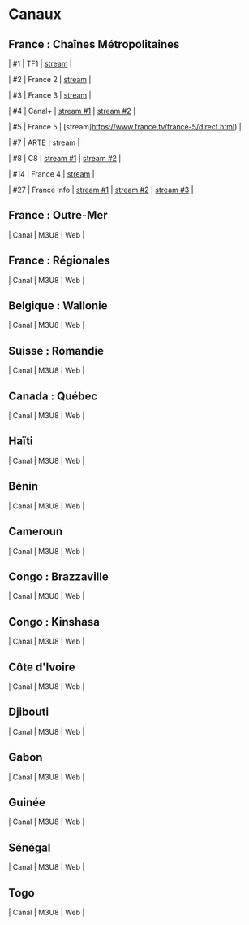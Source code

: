 # Canaux

## France : Chaînes Métropolitaines

| #1 | TF1 | [stream](https://www.tf1.fr/tf1/direct) |

| #2 | France 2 | [stream](https://www.france.tv/france-2/direct.html) |

| #3 | France 3 | [stream](https://www.france.tv/france-3/direct.html) |

| #4 | Canal+ | [stream #1](https://www.canalplus.com/live/?channel=601) | [stream #2](https://www.dailymotion.com/video/x5gv6be&autoplay=1) | 

| #5 | France 5 | [stream]https://www.france.tv/france-5/direct.html) |

| #7 | ARTE | [stream](https://www.arte.tv/fr/direct/) |

| #8 | C8 | [stream #1](https://www.canalplus.com/live/?channel=450) | [stream #2](https://www.dailymotion.com/video/x5gv5rr&autoplay=1) | 

| #14 | France 4 | [stream](https://www.france.tv/france-4/direct.html) |

| #27 | France Info | [stream #1](https://www.france.tv/franceinfo/direct.html) | [stream #2](https://www.dailymotion.com/video/x4rdeu6) | [stream #3](https://www.youtube.com/watch?v=Z-Nwo-ypKtM) |


## France : Outre-Mer

| Canal | M3U8 | Web |



## France : Régionales

| Canal | M3U8 | Web |



## Belgique : Wallonie

| Canal | M3U8 | Web |


## Suisse : Romandie

| Canal | M3U8 | Web |

## Canada : Québec

| Canal | M3U8 | Web |


## Haïti

| Canal | M3U8 | Web |


## Bénin

| Canal | M3U8 | Web |


## Cameroun

| Canal | M3U8 | Web |


## Congo : Brazzaville

| Canal | M3U8 | Web |


## Congo : Kinshasa

| Canal | M3U8 | Web |


## Côte d'Ivoire

| Canal | M3U8 | Web |


## Djibouti

| Canal | M3U8 | Web |


## Gabon

| Canal | M3U8 | Web |



## Guinée

| Canal | M3U8 | Web |


## Sénégal

| Canal | M3U8 | Web |


## Togo

| Canal | M3U8 | Web |
